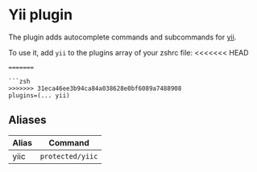 # Yii plugin

The plugin adds autocomplete commands and subcommands for [yii](https://www.yiiframework.com/).

To use it, add `yii` to the plugins array of your zshrc file:
<<<<<<< HEAD
```
=======

```zsh
>>>>>>> 31eca46ee3b94ca84a038628e0bf6089a7488908
plugins=(... yii)
```

## Aliases

| Alias  | Command              |
|--------|----------------------|
| yiic   | `protected/yiic`     |
